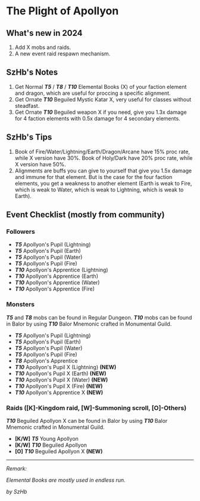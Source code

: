 # The Plight of Apollyon

## What's new in 2024

1. Add X mobs and raids.
2. A new event raid respawn mechanism.

## SzHb's Notes

1. Get Normal ***T5*** / ***T8*** / ***T10*** Elemental Books (X) of your faction element and dragon, which are useful for proccing a specific alignment.
2. Get Ornate ***T10*** Beguiled Mystic Katar X, very useful for classes without steadfast.
3. Get Ornate ***T10*** Beguiled weapon X if you need, give you 1.3x damage for 4 faction elements with 0.5x damage for 4 secondary elements.

## SzHb's Tips

1. Book of Fire/Water/Lightning/Earth/Dragon/Arcane have 15% proc rate, while X version have 30%. Book of Holy/Dark have 20% proc rate, while X version have 50%.
2. Alignments are buffs you can give to yourself that give you 1.5x damage and immune for that element. But is the case for the four faction elements, you get a weakness to another element (Earth is weak to Fire, which is weak to Water, which is weak to Lightning, which is weak to Earth).

## Event Checklist (mostly from community)

### Followers

- ***T5*** Apollyon's Pupil (Lightning)
- ***T5*** Apollyon's Pupil (Earth)
- ***T5*** Apollyon's Pupil (Water)
- ***T5*** Apollyon's Pupil (Fire)
- ***T10*** Apollyon's Apprentice (Lightning)
- ***T10*** Apollyon's Apprentice (Earth)
- ***T10*** Apollyon's Apprentice (Water)
- ***T10*** Apollyon's Apprentice (Fire)

### Monsters

***T5*** and ***T8*** mobs can be found in Regular Dungeon. ***T10*** mobs can be found in Balor by using ***T10*** Balor Mnemonic crafted in Monumental Guild.

- ***T5*** Apollyon's Pupil (Lightning)
- ***T5*** Apollyon's Pupil (Earth)
- ***T5*** Apollyon's Pupil (Water)
- ***T5*** Apollyon's Pupil (Fire)
- ***T8*** Apollyon's Apprentice
- ***T10*** Apollyon's Pupil X (Lightning) **(NEW)**
- ***T10*** Apollyon's Pupil X (Earth) **(NEW)**
- ***T10*** Apollyon's Pupil X (Water) **(NEW)**
- ***T10*** Apollyon's Pupil X (Fire) **(NEW)**
- ***T10*** Apollyon's Apprentice X **(NEW)**

### Raids ([K]-Kingdom raid, [W]-Summoning scroll, [O]-Others)

***T10*** Beguiled Apollyon X can be found in Balor by using ***T10*** Balor Mnemonic crafted in Monumental Guild.

- **[K/W]** ***T5*** Young Apollyon
- **[K/W]** ***T10*** Beguiled Apollyon 
- **[O]** ***T10*** Beguiled Apollyon X **(NEW)**

---

*Remark:*

*Elemental Books are mostly used in endless run.*

*by SzHb*